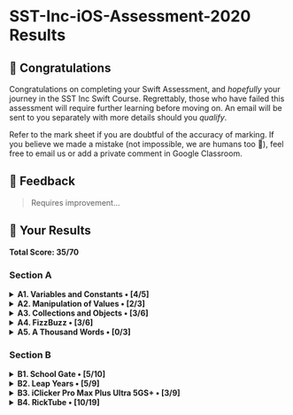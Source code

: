 #  SST-Inc-iOS-Assessment-2020 Results

## 🎉 Congratulations

Congratulations on completing your Swift Assessment, and *hopefully* your journey in the SST Inc Swift Course. Regrettably, those who have failed this assessment will require further learning before moving on. An email will be sent to you separately with more details should you *qualify*.

Refer to the mark sheet if you are doubtful of the accuracy of marking. If you believe we made a mistake (not impossible, we are humans too 💩), feel free to email us or add a private comment in Google Classroom.

## 👀 Feedback

>
> Requires improvement...
>

## 🤡 Your Results

**Total Score: 35/70**

### Section A

<details>
<summary><strong>A1. Variables and Constants • [4/5]</strong></summary>

1. Create a variable, called `rickrolls`, and set it to the number of times you have been rick-rolled by your fellow iOS teachers (any number works). `[1m]`

```swift
var rickrolls = 3
```

> 1m

---

2. Create a constant of the type `Double`, called `magicNumber`, and set it to `3`. `[2m]`

```swift
let magicNumber:double = 3
```

> 1m

---

3. What is the difference between a variable and a constant? `[2m]`

```txt
"A variable can be changed whilst a constant cannot"
```

> 2m

</details>

<details>
<summary><strong>A2. Manipulation of Values • [2/3]</strong></summary>

1. `(x + x)` as a `String`. `[1m]`

```swift
print(x+x):String
```

> 0m

---

2. `x`²¹. `[1m]`

```swift
print(x*x*x*x*x*x*x*x*x*x*x*x*x*x*x*x*x*x*x*x*x)
```

> 1m

---

3. Last digit of `x`. `[1m]`

```swift
print(69420%10)
```

> 1m

</details>

<details>
<summary><strong>A3. Collections and Objects • [3/6]</strong></summary>

1. Define a structure (struct) called `Teacher` with the properties: `name`, `wearsGlasses`, and an **optional** value: `watchColor`, with the most appropriate types based on the table above. `[2m]`

```swift
struct Teacher {
    var name:String
    var wearsGlasses:Bool
    var watchColor:String?
}
```

> 2m

---

2. Create an array called `teachers` containing multiple instances of `Teacher` using the details provided in the table above. `[2m]`

```swift
var teachers = [name:Ryan,wearsGlasses:true,watchColor:Black ]
```

> 1m

---

3. For each `name` in the array declared previously, add `" is the best"` to the end of the `name`, and print it out individually. `[2m]`

```swift

```

> 0m

</details>

<details>
<summary><strong>A4. FizzBuzz • [3/6]</strong></summary>

1. Create a function called `fizzBuzz` which takes a parameter `number` of type `Int` and returns a `String` ("Fizz", "Buzz", "FizzBuzz", or the number itself) based on the conditions above. Refer to the sample Input/Output. `[4m]`

```swift
func fizzBuzz() {
    if number % 12 == 0{
        print("FizzBuzz")
    }else if number % 4 == 0{
        print("Buzz")
    }else if number % 3 == 0{
        print("Fizz")
    }
}
```

> 1m

---

2. Hence, **using the function you created above**, print out the corresponding values when the numbers 1 to 50 are input, each on a new line. `[2m]`

```swift
for number in 1 ... 50 {
    if number % 12 == 0{
        print("FizzBuzz")
    }else if number % 4 == 0{
        print("Buzz")
    }else if number % 3 == 0{
        print("Fizz")
    }else{
        print(number)
    }
}
```

> 2m

</details>

<details>
<summary><strong>A5. A Thousand Words • [0/3]</strong></summary>

1. Given an image view, `imageView`, and an image called `wheres_waldo` in `Assets.xcassets`, display the image. `[1m]`

```swift

```

> 0m

---

2. Adjust the `contentMode` value of the image such that the entire image can be viewed, without getting cropped, while keeping the aspect ratio (not stretched/squashed). `[1m]`

```swift

```

> 0m

---

3. What is the difference between `UIImageView` and `UIImage`? Why are we unable to use them interchangeably? `[1m]`

```txt
"UIImageView is the visiblity of the image on the screen while UIImage is the interaction with the rest of the code"
```

> 0m

</details>

### Section B

<details>
<summary><strong>B1. School Gate • [5/10]</strong></summary>

1. Given the variables above, write a set of conditions that tell the gate whether or not to unlock. `[5m]`

```swift
let withinOperatingHours = false
let isStudentPass = false
let isTeacherPass = false
let isFire = false
var isUnlocked = false

if isFire == true{
    isUnlocked = true
}else if isTeacherPass == true{
    isUnlocked = true
}else if isStudentPass && withinOperatingHours == true{
    isUnlocked = true
}else{
    isUnlocked = false
}
```

> 5m

---

2. Assuming the day starts when the program runs, write a program to keep track of the number of seconds elapsed (passed), printing the value every second. `[5m]`

```swift
for timePassed in 1 ... 86400 {
    print(timePassed)
}
```

> 0m

</details>

<details>
<summary><strong>B2. Leap Years • [5/9]</strong></summary>

1. Kesler's bugged code is shown below. There are **5 errors** present. Fix them. `[5m]`

```swift
func isLeap(year: Int) {
    //changed to var
    var isLeap = true
    
    if year / 4 == 0 {
        
        isLeap = true
        
    } else if year % 100 == 0 {
        //fixed if else statements
        isLeap = true
        
    } else if isLeap = year % 400 == 0.0{
        isLeap = true
    }else{
        isLeap = false
        //added else isLeap = false
    }
    
    return isLeap
}
```

> 1m

---

2. What is this feature called? How is it useful? How can Kesler get rid of it? `[2m]`

```txt
"It is called a breakpoint, it can be removed by pressing right click and clicking on delete breakpoint"
```

> 2m

---

3. What might have caused the SIGABRT error, assuming that the app ran fine before he edited his Storyboard? Is a SIGTERM error the same as a SIGABRT error? When does a SIGTERM error occur. `[2m]`

```txt
"A SIGBRT error may have been caused by segues being inconsistent with the names resulting in crashes.No, a SIGTERM error is diiferent from a SIGABRT error. A SIGTERM error occurs when you close the simulator tab without stopping it from running."
```

> 2m

</details>

<details>
<summary><strong>B3. iClicker Pro Max Plus Ultra 5GS+ • [3/9]</strong></summary>

1. Label is to be set to your name when the program runs initially. `[1m]`
2. Border radius of the button is to be set to `15`. `[1m]`
3. Background color of the button should change to a random color each time the button is pressed. `[2m]`
4. Label should display the number of times the button has been clicked whenever the button is tapped. `[1m]`
5. Every 17 clicks,
    * Label should be set to the time in seconds since the first click, e.g. `"30s"`. `[2m]`
    * Text on the button is to be set to `"Yay"` (Hint: The correct answer requires setting text for the `.normal` state). `[1m]`
    * Reset the text on the button back to +1 after the next click. `[1m]`

```swift
/// You may declare any variables you may require here.

// type code here

public func viewDidLoad() {
    let label = UILabel(){
        name = "Le Yong"
    }
    /// Treat this function as your typical `viewDidLoad()`.
    // type code here
    
}

public func viewDidAppear(_ animated: Bool) {
    /// Treat this function as your typical `viewDidAppear(_:)`.
    // type code here
    
}
var numberOfTimesClicked = 0
public func onButtonPress() {
    numberOfTimesClicked += 1 
    let label = UILabel(){
        print(numberOfTimesCLicked)
    }
    if numberOfTimesClicked == 17{
        
    }
    
    /// Treat this function as your typical `@IBAction` which is linked to the button.
    // type code here
    
}
```

> 

</details>

<details>
<summary><strong>B4. RickTube • [10/19]</strong></summary>

1. Create a new iOS App (use Swift and Storyboard) with `Xcode.app`. Save it in the test directory you previously downloaded. `[1m]`
2. Open `Main.storyboard` and create the user interface based on the specifications below. `[18m]`

</details>
